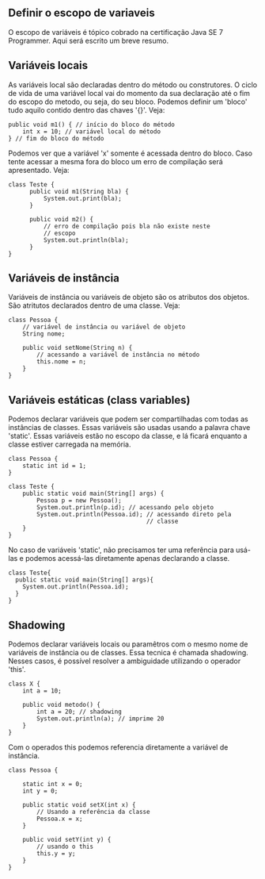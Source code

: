 ## Definir o escopo de variaveis

O escopo de variáveis é tópico cobrado na certificação Java SE 7 Programmer. Aqui será escrito um breve resumo.

## Variáveis locais

As variáveis local são declaradas dentro do método ou construtores. O ciclo de vida de uma variável local vai do momento da sua declaração até o fim do escopo do metodo, ou seja, do seu bloco. Podemos definir um 'bloco' tudo aquilo contido dentro das chaves '{}'. Veja:

```
public void m1() { // início do bloco do método
    int x = 10; // variável local do método
} // fim do bloco do método
```

Podemos ver que a variável 'x' somente é acessada dentro do bloco. Caso tente acessar a mesma fora do bloco um erro de compilação será apresentado. Veja:

```
class Teste {
      public void m1(String bla) {
          System.out.print(bla);
      }

      public void m2() {
          // erro de compilação pois bla não existe neste
          // escopo
          System.out.println(bla);
      }
}
```

## Variáveis de instância

Variáveis de instância ou variáveis de objeto são os atributos dos objetos. São atritutos declarados dentro de uma classe. Veja:

```
class Pessoa {
    // variável de instância ou variável de objeto
    String nome;

    public void setNome(String n) {
        // acessando a variável de instância no método
        this.nome = n;
    }
}
```

## Variáveis estáticas (class variables)

Podemos declarar variáveis que podem ser compartilhadas com todas as instâncias de classes. Essas variáveis são usadas usando a palavra chave 'static'. Essas variáveis estão no escopo da classe, e lá ficará enquanto a classe estiver carregada na memória.

```
class Pessoa {
    static int id = 1;
}

class Teste {
    public static void main(String[] args) {
        Pessoa p = new Pessoa();
        System.out.println(p.id); // acessando pelo objeto
        System.out.println(Pessoa.id); // acessando direto pela
                                       // classe
    }
}
```

No caso de variáveis 'static', não precisamos ter uma referência para usá-las e podemos acessá-las diretamente apenas declarando a classe.

```
class Teste{
  public static void main(String[] args){
    System.out.println(Pessoa.id);
  }
}
```

## Shadowing

Podemos declarar variáveis locais ou paramêtros com o mesmo nome de variáveis de instância ou de classes. Essa tecnica é chamada shadowing. Nesses casos, é possível resolver a ambiguidade utilizando o operador 'this'.

```
class X {
    int a = 10;

    public void metodo() {
        int a = 20; // shadowing
        System.out.println(a); // imprime 20
    }
}
```

Com o operados this podemos referencia diretamente a variável de instância.

```
class Pessoa {

    static int x = 0;
    int y = 0;

    public static void setX(int x) {
        // Usando a referência da classe
        Pessoa.x = x;
    }

    public void setY(int y) {
        // usando o this
        this.y = y;
    }
}
```
